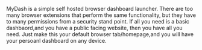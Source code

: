 MyDash is a simple self hosted browser dashboard launcher.  There are too many browser extensions that perform the same functionality, but they have to many permissions from a security stand point.  If all you need is a basic dashbaord,and you have a public facing website, then you have all you need.  Just make this your default browser tab/homepage,and you will have your persoanl dashboard on any device.
